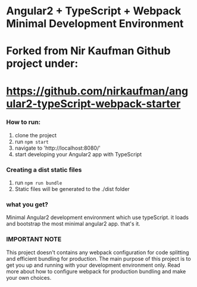 # Angular2 + TypeScript + Webpack Minimal Development Environment
# Forked from Nir Kaufman Github project under:
# https://github.com/nirkaufman/angular2-typeScript-webpack-starter

### How to run:
1. clone the project
2. run `npm start`
4. navigate to 'http://localhost:8080/'
5. start developing your Angular2 app with TypeScript

### Creating a dist static files
1. run `npm run bundle`
2. Static files will be generated to the ./dist folder


### what you get?
Minimal Angular2 development environment which use typeScript.
it loads and bootstrap the most minimal angular2 app. that's it.


### IMPORTANT NOTE
This project doesn't contains any webpack configuration for code splitting and efficient bundling
for production.
The main purpose of this project is to get you up and running with your development environment only.
Read more about how to configure webpack for production bundling and make your own choices.

